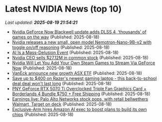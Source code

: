 # Latest NVIDIA News (top 10)
_Last updated: **2025-08-19 21:54:21**_

- [Nvidia GeForce Now Blackwell update adds DLSS 4, ‘thousands’ of games on the way](http://9to5google.com/2025/08/18/nvidia-geforce-now-blackwell-update-adds-dlss-4/) (Published: 2025-08-18)
- [Nvidia releases a new small, open model Nemotron-Nano-9B-v2 with toggle on/off reasoning](https://venturebeat.com/ai/nvidia-releases-a-new-small-open-model-nemotron-nano-9b-v2-with-toggle-on-off-reasoning/) (Published: 2025-08-18)
- [AI Is a Mass-Delusion Event](https://www.theatlantic.com/technology/archive/2025/08/ai-mass-delusion-event/683909/) (Published: 2025-08-18)
- [Nvidia CEO sells $27.12M in common stock](https://thefly.com/permalinks/entry.php/id4185295/NVDA-Nvidia-CEO-sells-M-in-common-stock) (Published: 2025-08-18)
- [Nvidia Will Let You Add Your Own Steam Games to Stream Via GeForce Now](https://slashdot.org/firehose.pl?op=view&amp;id=178746706) (Published: 2025-08-18)
- [VanEck announce new growth ASX ETF](https://www.fool.com.au/2025/08/19/vaneck-announce-new-growth-asx-etf/) (Published: 2025-08-18)
- [Save up to $400 on Razer's newest gaming laptop - this back-to-school deal deal won't last long](https://www.zdnet.com/article/save-up-to-400-on-razers-newest-gaming-laptop-this-back-to-school-deal-deal-wont-last-long/) (Published: 2025-08-18)
- [PNY GeForce RTX 5070 Ti Overclocked Triple Fan Graphics Card + Borderlands 4 Bundle $750 + Free Shipping](https://slickdeals.net/f/18538888-pny-geforce-rtx-5070-ti-overclocked-triple-fan-graphics-card-borderlands-4-bundle-750-free-shipping) (Published: 2025-08-18)
- [Earnings live: Palo Alto Networks stock pops, with retail bellwethers Walmart, Target on deck](https://finance.yahoo.com/news/live/earnings-live-palo-alto-networks-stock-pops-with-retail-bellwethers-walmart-target-on-deck-203137429.html) (Published: 2025-08-18)
- [Exclusive-Arm hires Amazon AI exec to boost plans to build its own chips](https://www.channelnewsasia.com/business/exclusive-arm-hires-amazon-ai-exec-boost-plans-build-its-own-chips-5301181) (Published: 2025-08-18)
